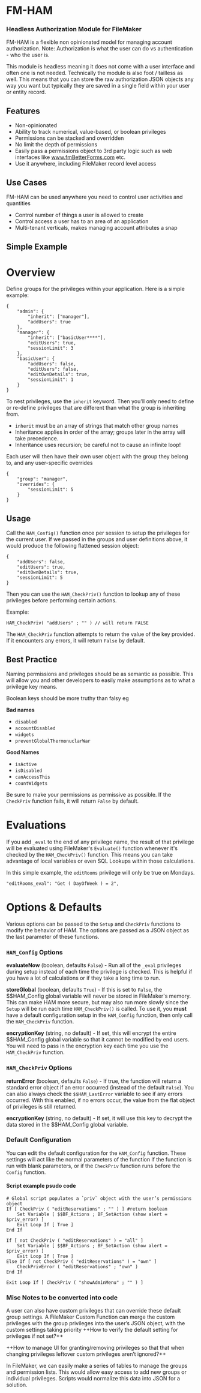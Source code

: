 # FM-HAM
### Headless Authorization Module for FileMaker

FM-HAM is a flexible non opinionated model for managing account authorization. Note: Authorization is what the user can do vs authentication - who the user is.

This module is headless meaning it does not come with a user interface and often one is not needed. Technically the module is also foot / tailless as well. This means that you can store the raw authorization JSON objects any way you want but typically they are saved in a single field within your user or entity record.

## Features
- Non-opinionated
- Ability to track numerical, value-based, or boolean privileges
- Permissions can be stacked and overridden
- No limit the depth of permissions
- Easily pass a permissions object to 3rd party logic such as web interfaces like www.fmBetterForms.com etc.
- Use it anywhere, including FileMaker record level access

## Use Cases
FM-HAM can be used anywhere you need to control user activities and quantities
- Control number of things a user is allowed to create
- Control access a user has to an area of an application
- Multi-tenant verticals, makes managing account attributes a snap

## Simple Example ## 

# Overview
Define groups for the privileges within your application. Here is a simple example:

```
{
	"admin": {
		"inherit": ["manager"],
		"addUsers": true
	},
	"manager": {
		"inherit": ["basicUser****"],
		"editUsers": true,
		"sessionLimit": 3
	},
	"basicUser": {
		"addUsers": false,
		"editUsers": false,
		"editOwnDetails": true,
		"sessionLimit": 1
	}
}
```

To nest privileges, use the `inherit` keyword. Then you'll only need to define or re-define privileges that are different than what the group is inheriting from.

- `inherit` must be an array of strings that match other group names
- Inheritance applies in order of the array; groups later in the array will take precedence.
- Inheritance uses recursion; be careful not to cause an infinite loop!

Each user will then have their own user object with the group they belong to, and any user-specific overrides

```
{
	"group": "manager",
	"overrides": {
		"sessionLimit": 5
	}
}
```

## Usage

Call the `HAM_Config()` function once per session to setup the privileges for the current user. If we passed in the groups and user definitions above, it would produce the following flattened session object:

```
{
	"addUsers": false,
	"editUsers": true,
	"editOwnDetails": true,
	"sessionLimit": 5
}
```

Then you can use the `HAM_CheckPriv()` function to lookup any of these privileges before performing certain actions.

Example:
```
HAM_CheckPriv( "addUsers" ; "" ) // will return FALSE
```
The `HAM_CheckPriv` function attempts to return the value of the key provided. If it encounters any errors, it will return `False` by default. 

## Best Practice
Naming permissions and privileges should be as semantic as possible. This will allow you and other developers to easily make assumptions as to what a privilege key means.

Boolean keys should be more truthy than falsy eg 

**Bad names**

- `disabled`
- `accountDisabled`
- `widgets`
- `preventGlobalThermonuclarWar`

**Good Names**

- `isActive`
- `isDisabled`
- `canAccessThis`
- `countWidgets`

Be sure to make your permissions as permissive as possible. If the `CheckPriv` function fails, it will return `False` by default.


# Evaluations

If you add `_eval` to the end of any privilege name, the result of that privilege will be evaluated using FileMaker's `Evaluate()` function whenever it's checked by the `HAM_CheckPriv()` function. This means you can take advantage of local variables or even SQL Lookups within those calculations.

In this simple example, the `editRooms` privilege will only be true on Mondays.
```
"editRooms_eval": "Get ( DayOfWeek ) = 2",
```

# Options & Defaults

Various options can be passed to the `Setup` and `CheckPriv` functions to modify the behavior of HAM. The options are passed as a JSON object as the last parameter of these functions.

### `HAM_Config` Options

**evaluateNow** (boolean, defaults `False`) - Run all of the `_eval` privileges during setup instead of each time the privilege is checked. This is helpful if you have a lot of calculations or if they take a long time to run.

**storeGlobal** (boolean, defaults `True`) - If this is set to `False`, the $$HAM_Config global variable will never be stored in FileMaker's memory. This can make HAM more secure, but may also run more slowly since the `Setup` will be run each time `HAM_CheckPriv()` is called. To use it, you **must** have a default configuration setup in the `HAM_Config` function, then only call the `HAM_CheckPriv` function.

**encryptionKey** (string, no default) - If set, this will encrypt the entire $$HAM_Config global variable so that it cannot be modified by end users. You will need to pass in the encryption key each time you use the `HAM_CheckPriv` function.

### `HAM_CheckPriv` Options

**returnError** (boolean, defaults `False`) - If true, the function will return a standard error object if an error occurred (instead of the default `False`). You can also always check the `$$HAM_LastError` variable to see if any errors occurred. With this enabled, if no errors occur, the value from the flat object of privileges is still returned.

**encryptionKey** (string, no default) - If set, it will use this key to decrypt the data stored in the $$HAM_Config global variable.

### Default Configuration

You can edit the default configuration for the `HAM_Config` function. These settings will act like the normal parameters of the function if the function is run with blank parameters, or if the `CheckPriv` function runs before the `Config` function.


#### Script example psudo code
```
# Global script populates a `priv` object with the user’s permissions object
If [ CheckPriv ( "editReservations" ; "" ) ] #return boolean
	Set Variable [ $$BF_Actions ; BF_SetAction (show alert = $priv_error) ]
	Exit Loop If [ True ]
End If
```



```
If [ not CheckPriv ( "editReservations" ) = "all" ]
	Set Variable [ $$BF_Actions ; BF_SetAction (show alert = $priv_error) ]
	Exit Loop If [ True ]
Else If [ not CheckPriv ( "editReservations" ) = "own" ]
	CheckPrivError ( "editReservations" ; "own" )
End If
​
Exit Loop If [ CheckPriv ( "showAdminMenu" ; "" ) ]

```

### Misc Notes to be converted into code

A user can also have custom privileges that can override these default group settings. A FileMaker Custom Function can merge the custom privileges with the group privileges into the user’s JSON object, with the custom settings taking priority
++How to verify the default setting for privileges if not set?++

++How to manage UI for granting/removing privileges so that that when changing privileges leftover custom privileges aren’t ignored?++

In FileMaker, we can easily make a series of tables to manage the groups and permission lists. This would allow easy access to add new groups or individual privileges. Scripts would normalize this data into JSON for a solution.
